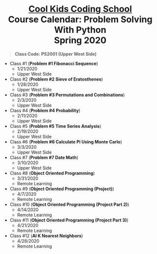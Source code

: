 # <center>[**Cool Kids Coding School**](http://www.coolkidscodingschool.com)<br>Course Calendar: **Problem Solving With Python**<br>  Spring 2020

> **Class Code: PS2001 (Upper West Side)**

+ Class #1 (**Problem #1 Fibonacci Sequence**)
  + 1/21/2020
  + Upper West Side
+ Class #2 (**Problem #2 Sieve of Eratosthenes**)
  + 1/28/2020 
  + Upper West Side
+ Class #3 (**Problem #3 Permutations and Combinations**)
  + 2/3/2020
  + Upper West Side
+ Class #4 (**Problem #4 Probability**)
  + 2/11/2020
  + Upper West Side
+ Class #5 (**Problem #5 Time Series Analysis**)
  + 2/19/2020
  + Upper West Side
+ Class #6 (**Problem #6 Calculate Pi Using Monte Carlo**)
  + 3/3/2020
  + Upper West Side
+ Class #7 (**Problem #7 Date Math**)
  + 3/10/2020
  + Upper West Side
+ Class #8 (**Object Oriented Programming**)
  + 3/31/2020
  + Remote Learning
+ Class #9 (**Object Oriented Programming (Project)**)
  + 4/7/2020
  + Remote Learning
+ Class #10 (**Object Oriented Programming (Project Part 2)**)
  + 4/14/2020
  + Remote Learning
+ Class #11 (**Object Oriented Programming (Project Part 3)**)
  + 4/21/2020
  + Remote Learning
+ Class #12 (**AI K Nearest Neighbors**)
  + 4/28/2020
  + Remote Learning

